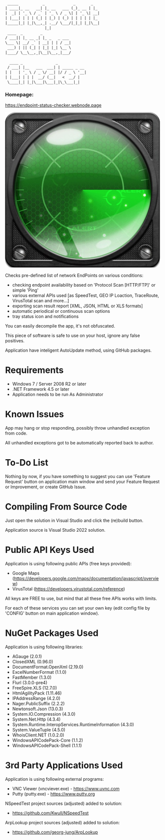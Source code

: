 ```
 _____           _             _       _
| ____|_ __   __| |_ __   ___ (_)_ __ | |_
|  _| | '_ \ / _` | '_ \ / _ \| | '_ \| __|
| |___| | | | (_| | |_) | (_) | | | | | |_
|_____|_| |_|\__,_| .__/ \___/|_|_| |_|\__|
                  |_|
 ____  _        _
/ ___|| |_ __ _| |_ _   _ ___
\___ \| __/ _` | __| | | / __|
 ___) | || (_| | |_| |_| \__ \
|____/ \__\__,_|\__|\__,_|___/

  ____ _               _
 / ___| |__   ___  ___| | _____ _ __
| |   | '_ \ / _ \/ __| |/ / _ \ '__|
| |___| | | |  __/ (__|   <  __/ |
 \____|_| |_|\___|\___|_|\_\___|_|
```

### Homepage:
https://endpoint-status-checker.webnode.page

![image](https://raw.githubusercontent.com/ThePhOeNiX810815/Endpoint-Status-Checker/main/EndpointStatusCheckerImage.jpg)

Checks pre-defined list of network EndPoints on various conditions:

- checking endpoint availability based on 'Protocol Scan [HTTP/FTP]' or simple 'Ping'
- various external APIs used [as SpeedTest, GEO IP Loaction, TraceRoute, VirusTotal scan and more...]
- exporting scan result report [XML, JSON, HTML or XLS formats]
- automatic periodical or continuous scan options
- tray status icon and notifications

You can easily decompile the app, it's not obfuscated.

This piece of software is safe to use on your host, ignore any false positives.

Application have inteligent AutoUpdate method, using GitHub packages.

# Requirements
- Windows 7 / Server 2008 R2 or later
- .NET Framework 4.5 or later
- Application needs to be run As Administrator

# Known Issues
App may hang or stop responding, possibly throw unhandled exception from code.

All unhandled exceptions got to be automatically reported back to author. 

# To-Do List

Nothing by now, if you have something to suggest you can use 'Feature Request' button
on application main window and send your Feature Request or Improvement, or create GitHub Issue.

# Compiling From Source Code

Just open the solution in Visual Studio and click the (re)build button.

Application source is Visual Studio 2022 solution.

# Public API Keys Used

Application is using following public APIs (free keys provided):
- Google Maps (https://developers.google.com/maps/documentation/javascript/overview)
- VirusTotal (https://developers.virustotal.com/reference)

All keys are FREE to use, but mind that all these free APIs works with limits.

For each of these services you can set your own key (edit config file by 'CONFIG' button on main application window).

# NuGet Packages Used

Application is using following libraries:
- AGauge (2.0.1)
- ClosedXML (0.96.0)
- DocumentFormat.OpenXml (2.19.0)
- ExcelNumberFormat (1.1.0)
- FastMember (1.3.0)
- Flurl (3.0.0-pre4)
- FreeSpire.XLS (12.7.0)
- HtmlAgilityPack (1.11.46)
- IPAddressRange (4.2.0)
- Nager.PublicSuffix (2.2.2)
- Newtonsoft.Json (13.0.3)
- System.IO.Compression (4.3.0)
- System.Net.Http (4.3.4)
- System.Runtime.InteropServices.RuntimeInformation (4.3.0)
- System.ValueTuple (4.5.0)
- WhoisClient.NET (1.0.2.0)
- WindowsAPICodePack-Core (1.1.2)
- WindowsAPICodePack-Shell (1.1.1)

# 3rd Party Applications Used

Application is using following external programs:
- VNC Viewer (vncviever.exe) - https://www.uvnc.com
- Putty (putty.exe) - https://www.putty.org


NSpeedTest project sources (adjusted) added to solution:
- https://github.com/Kwull/NSpeedTest

ArpLookup project sources (adjusted) added to solution:
- https://github.com/georg-jung/ArpLookup
